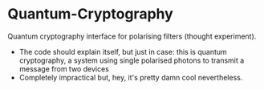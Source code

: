 # Quantum-Cryptography
Quantum cryptography interface for polarising filters (thought experiment).
+ The code should explain itself, but just in case: this is quantum cryptography, a system using single polarised photons to transmit a message from two devices
+ Completely impractical but, hey, it's pretty damn cool nevertheless.
